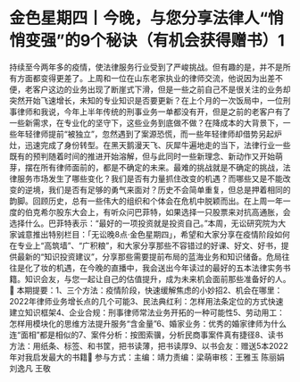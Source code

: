 # 金色星期四丨今晚，与您分享法律人“悄悄变强”的9个秘诀（有机会获得赠书）1

持续至今两年多的疫情，使法律服务行业受到了严峻挑战。但有趣的是，并不是所有方面都变得更差了。上周和一位在山东老家执业的律师交流，他说因为出差不便，老客户这边的业务出现了断崖式下滑，但是一些之前自己不是很关注的业务却突然开始飞速增长，未知的专业知识是否要更新？在上个月的一次饭局中，一位刑事律师和我说，今年上半年传统的刑事业务一单都没有开，但是之前的老客户有了一些新需求，在专业化的坚守下，这些业务到底做不做？在降成本的大背景下，一些年轻律师提前“被独立”，忽然遇到了案源恐慌，而一些年轻律师却借势另起炉灶，迅速完成了身份转型。在黑天鹅漫天飞、灰犀牛遍地走的当下，法律行业一些既有的预判随着时间的推进开始溶解，但与此同时一些新理念、新动作又开始萌芽，摆在所有律师面前的，都是不确定的未来。最难的挑战就是不确定的挑战，法律服务市场发生了哪些变化？我们是否有力量抓住改变的机遇？而哪些又是不能改变的逆境，我们是否有足够的勇气来面对？历史不会简单重复，但总是押着相同的韵脚。回顾历史，总有一些伟大的组织和个体会在危机中脱颖而出。在上周一年一度的伯克希尔股东大会上，有听众问巴菲特，如果选择一只股票来对抗高通胀，会选择什么。巴菲特表示：“最好的一项投资就是投资自己。”本周，无讼研究院为大家诚意推出特别栏目：「无讼晚8点·金色星期四」，希望和大家分享在疫情阶段如何在专业上“高筑墙”、“广积粮”，和大家分享那些不容错过的好课、好文、好书，提供最新的“知识投资建议”，分享那些需要提前布局的蓝海业务和知识储备。危局往往是化了妆的机遇，在今晚的直播中，我会送出今年读过的最好的五本法律实务书籍。知识会友，与您一起让自己的估值提升，成为未来机会面前那些准备好的人。🔹 本期提要：1、三个方法：疫情阶段，快速缓解焦虑的小妙招2、机会在哪里：2022年律师业务增长点的几个可能3、民法典红利：怎样用法条定位的方式快速建立知识框架4、企业合规：刑事律师常法业务开拓的一种可能性5、劳动用工：怎样用模块化的思维方法提升服务“含金量”6、婚家业务：优秀的婚家律师为什么连“面相”都是相似的7、案件分析：按图索骥，分析民商事案件真有捷径8、读书方法：用纸条、标签、和书筐，把书读薄，把书读厚9、以书会友：赠送5本2022年对我启发最大的书籍🔹 参与方式：主编：靖力责编：梁萌审核：王雅玉 陈丽娟 刘逸凡 王敬

